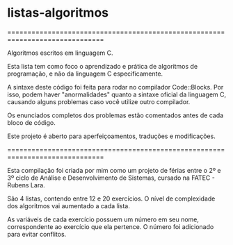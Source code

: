# listas-algoritmos
==============================================================================

  Algoritmos escritos em linguagem C.
  
  Esta lista tem como foco o aprendizado e prática de algoritmos de programação,
  e não da linguagem C especificamente.

  A sintaxe deste código foi feita para rodar no compilador Code::Blocks.
  Por isso, podem haver "anormalidades" quanto a sintaxe oficial da linguagem C,
  causando alguns problemas caso você utilize outro compilador.

  Os enunciados completos dos problemas estão comentados antes de cada bloco de código.
  
  Este projeto é aberto para aperfeiçoamentos, traduções e modificações.

==============================================================================

  Esta compilação foi criada por mim como um projeto de férias entre o 2º e 3º ciclo de
  Análise e Desenvolvimento de Sistemas, cursado na FATEC - Rubens Lara.

  São 4 listas, contendo entre 12 e 20 exercícios.
  O nível de complexidade dos algoritmos vai aumentado a cada lista.

  As variáveis de cada exercício possuem um número em seu nome, correspondente ao exercício
  que ela pertence. O número foi adicionado para evitar conflitos.
